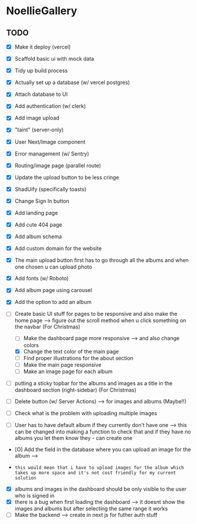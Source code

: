 # NoellieGallery 

## TODO

- [X] Make it deploy (vercel)
- [X] Scaffold basic ui with mock data
- [X] Tidy up build process
- [X] Actually set up a database (w/ vercel postgres)
- [X] Attach database to UI
- [X] Add authentication (w/ clerk)
- [X] Add image upload   
- [X] "taint" (server-only)
- [X] User Next/Image component
- [X] Error management (w/ Sentry)
- [X] Routing/image page (parallel route)
- [X] Update the upload button to be less cringe
- [X] ShadUify (specifically toasts)
- [X] Change Sign In button 
- [X] Add landing page 
- [X] Add cute 404 page 
- [X] Add album schema 
- [X] Add custom domain for the website 
- [X] The main upload button first has to go through all the albums and when one chosen u can upload photo
- [X] Add fonts (w/ Roboto)
- [X] Add album page using carousel
- [X] Add the option to add an album

- [ ] Create basic UI stuff for pages to be responsive and also make the home page --> figure out the scroll method when u click something on the navbar (For Christmas)
    - [ ] Make the dashboard page more responsive --> and also change colors
    - [X] Change the text color of the main page 
    - [ ] Find proper illustrations for the about section
    - [ ] Make the main page responsive 
    - [ ] Make an image page for each album
- [ ] putting a sticky topbar for the albums and images as a title in the dashboard section (right-sidebar) (For Christmas)



- [ ] Delete button (w/ Server Actions) --> for images and albums (Maybe!!)
- [ ] Check what is the problem with uploading multiple images
- [ ] User has to have default album if they currently don't have one --> this can be changed into making a function to check that and if they have no albums you let them know they - can create one  
- [O] Add the field in the database where you can upload an image for the album --> 
-     this would mean that i have to upload images for the album which takes up more space and it's not cost friendly for my current solution
- [X] albums and images in the dashboard should be only visible to the user who is signed in
- [X] there is a bug when first loading the dashboard --> it doesnt show the images and albums but after selecting the same range it works 
- [ ] Make the backend --> create in next js for futher auth stuff 
